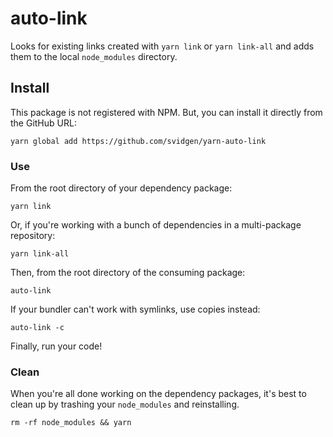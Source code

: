 # auto-link

Looks for existing links created with `yarn link` or `yarn link-all` and adds them to the local `node_modules` directory.

## Install

This package is not registered with NPM. But, you can install it directly from the GitHub URL:

```
yarn global add https://github.com/svidgen/yarn-auto-link
```

### Use

From the root directory of your dependency package:

```
yarn link
```

Or, if you're working with a bunch of dependencies in a multi-package repository:

```
yarn link-all
```

Then, from the root directory of the consuming package:

```
auto-link
```

If your bundler can't work with symlinks, use copies instead:

```
auto-link -c
```

Finally, run your code!

### Clean

When you're all done working on the dependency packages, it's best to clean up by trashing your `node_modules` and reinstalling.

```
rm -rf node_modules && yarn
```
